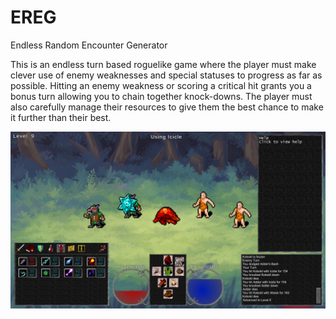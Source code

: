 # EREG
Endless Random Encounter Generator

This is an endless turn based roguelike game where the player must make clever use of enemy weaknesses and special statuses to progress as far as possible. Hitting an enemy weakness or scoring a critical hit grants you a bonus turn allowing you to chain together knock-downs. The player must also carefully manage their resources to give them the best chance to make it further than their best.

![Player fighting a group of enemies](eregscreen.png)
